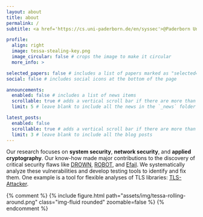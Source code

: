 ```yaml
---
layout: about
title: about
permalink: /
subtitle: <a href='https://cs.uni-paderborn.de/en/syssec'>@Paderborn University</a>

profile:
  align: right
  image: tessa-stealing-key.png
  image_circular: false # crops the image to make it circular
  more_info: >

selected_papers: false # includes a list of papers marked as "selected={true}"
social: false # includes social icons at the bottom of the page

announcements:
  enabled: false # includes a list of news items
  scrollable: true # adds a vertical scroll bar if there are more than 3 news items
  limit: 5 # leave blank to include all the news in the `_news` folder

latest_posts:
  enabled: false
  scrollable: true # adds a vertical scroll bar if there are more than 3 new posts items
  limit: 3 # leave blank to include all the blog posts
---
```


Our research focuses on **system security**, **network security**, and **applied cryptography**.
Our know-how made major cont­ri­bu­ti­ons to the dis­co­very of critical se­cu­ri­ty flaws like [DROWN](https://drownattack.com/), [ROBOT](https://www.robotattack.org/), and [Efail](https://efail.de/).
We sys­te­ma­ti­cal­ly ana­ly­ze these vul­nerabi­li­ties and de­ve­lop tes­ting tools to iden­ti­fy and fix them.
One example is a tool for flexible analyses of TLS libraries: [TLS-Attacker](https://github.com/RUB-NDS/TLS-Attacker).

{% comment %}
{% include figure.html path="assets/img/tessa-rolling-around.png" class="img-fluid rounded" zoomable=false %}
{% endcomment %}
